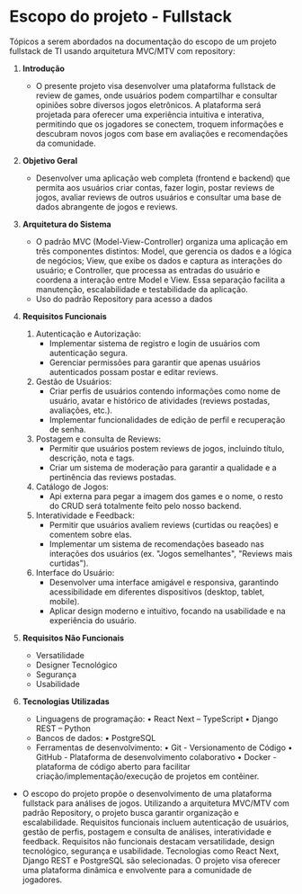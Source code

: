 # Escopo do projeto - Fullstack

Tópicos a serem abordados na documentação do escopo de um projeto fullstack de TI usando arquitetura MVC/MTV com repository:

1. **Introdução**
    - O presente projeto visa desenvolver uma plataforma fullstack de review de games, onde usuários podem compartilhar e consultar opiniões sobre diversos jogos eletrônicos. A plataforma será projetada para oferecer uma experiência intuitiva e interativa, permitindo que os jogadores se conectem, troquem informações e descubram novos jogos com base em avaliações e recomendações da comunidade.
2. **Objetivo Geral**
     - Desenvolver uma aplicação web completa (frontend e backend) que permita aos usuários criar contas, fazer login, postar reviews de jogos, avaliar reviews de outros usuários e consultar uma base de dados abrangente de jogos e reviews.
4. **Arquitetura do Sistema**
    - O padrão MVC (Model-View-Controller) organiza uma aplicação em três componentes distintos: Model, que gerencia os dados e a lógica de negócios; View, que exibe os dados e captura as interações do usuário; e Controller, que processa as entradas do usuário e coordena a interação entre Model e View. Essa separação facilita a manutenção, escalabilidade e testabilidade da aplicação.
    - Uso do padrão Repository para acesso a dados
5. **Requisitos Funcionais**
    1. Autenticação e Autorização:
        - Implementar sistema de registro e login de usuários com autenticação segura.
        - Gerenciar permissões para garantir que apenas usuários autenticados possam postar e editar reviews.
    2. Gestão de Usuários:
        - Criar perfis de usuários contendo informações como nome de usuário, avatar e histórico de atividades (reviews postadas, avaliações, etc.).
        - Implementar funcionalidades de edição de perfil e recuperação de senha.
    3. Postagem e consulta de Reviews:
        - Permitir que usuários postem reviews de jogos, incluindo título, descrição, nota e tags.
        - Criar um sistema de moderação para garantir a qualidade e a pertinência das reviews postadas.
    4. Catálogo de Jogos:
        - Api externa para pegar a imagem dos games e o nome, o resto do CRUD será totalmente feito pelo nosso backend.
    5. Interatividade e Feedback:
        - Permitir que usuários avaliem reviews (curtidas ou reações) e comentem sobre elas.
        - Implementar um sistema de recomendações baseado nas interações dos usuários (ex. "Jogos semelhantes", "Reviews mais curtidas").
    6. Interface do Usuário:
        - Desenvolver uma interface amigável e responsiva, garantindo acessibilidade em diferentes dispositivos (desktop, tablet, mobile).
        - Aplicar design moderno e intuitivo, focando na usabilidade e na experiência do usuário.

7. **Requisitos Não Funcionais**
    - Versatilidade
    - Designer Tecnológico
    - Segurança
    - Usabilidade
8. **Tecnologias Utilizadas**
    - Linguagens de programação:
        •	React Next – TypeScript
        •	Django REST – Python
    - Bancos de dados:
        •	PostgreSQL
    - Ferramentas de desenvolvimento:
        •	Git - Versionamento de Código
        •	GitHub - Plataforma de desenvolvimento colaborativo
        •	Docker - plataforma de código aberto para facilitar criação/implementação/execução de projetos em contêiner.
      
- O escopo do projeto propõe o desenvolvimento de uma plataforma fullstack para análises de jogos. Utilizando a arquitetura MVC/MTV com padrão Repository, o projeto busca garantir organização e escalabilidade. Requisitos funcionais incluem autenticação de usuários, gestão de perfis, postagem e consulta de análises, interatividade e feedback. Requisitos não funcionais destacam versatilidade, design tecnológico, segurança e usabilidade. Tecnologias como React Next, Django REST e PostgreSQL são selecionadas. O projeto visa oferecer uma plataforma dinâmica e envolvente para a comunidade de jogadores.
